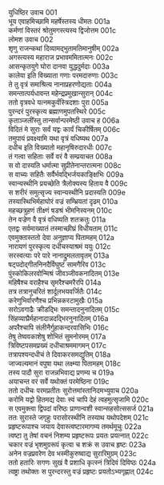 युधिष्ठिर उवाच	001  
भूय एवाहमिच्छामि महर्षेस्तस्य धीमतः	001a  
कर्मणां विस्तरं श्रोतुमगस्त्यस्य द्विजोत्तम	001c  
लोमश उवाच	002  
शृणु राजन्कथां दिव्यामद्भुतामतिमानुषीम्	002a  
अगस्त्यस्य महाराज प्रभावममितात्मनः	002c  
आसन्कृतयुगे घोरा दानवा युद्धदुर्मदाः	003a  
कालेया इति विख्याता गणाः परमदारुणाः	003c  
ते तु वृत्रं समाश्रित्य नानाप्रहरणोद्यताः	004a  
समन्तात्पर्यधावन्त महेन्द्रप्रमुखान्सुरान्	004c  
ततो वृत्रवधे यत्नमकुर्वंस्त्रिदशाः पुरा	005a  
पुरन्दरं पुरस्कृत्य ब्रह्माणमुपतस्थिरे	005c  
कृताञ्जलींस्तु तान्सर्वान्परमेष्ठी उवाच ह	006a  
विदितं मे सुराः सर्वं यद्वः कार्यं चिकीर्षितम्	006c  
तमुपायं प्रवक्ष्यामि यथा वृत्रं वधिष्यथ	007a  
दधीच इति विख्यातो महानृषिरुदारधीः	007c  
तं गत्वा सहिताः सर्वे वरं वै सम्प्रयाचत	008a  
स वो दास्यति धर्मात्मा सुप्रीतेनान्तरात्मना	008c  
स वाच्यः सहितैः सर्वैर्भवद्भिर्जयकाङ्क्षिभिः	009a  
स्वान्यस्थीनि प्रयच्छेति त्रैलोक्यस्य हिताय वै	009c  
स शरीरं समुत्सृज्य स्वान्यस्थीनि प्रदास्यति	009e  
तस्यास्थिभिर्महाघोरं वज्रं सम्भ्रियतां दृढम्	010a  
महच्छत्रुहणं तीक्ष्णं षडश्रं भीमनिस्वनम्	010c  
तेन वज्रेण वै वृत्रं वधिष्यति शतक्रतुः	011a  
एतद्वः सर्वमाख्यातं तस्माच्छीघ्रं विधीयताम्	011c  
एवमुक्तास्ततो देवा अनुज्ञाप्य पितामहम्	012a  
नारायणं पुरस्कृत्य दधीचस्याश्रमं ययुः	012c  
सरस्वत्याः परे पारे नानाद्रुमलतावृतम्	013a  
षट्पदोद्गीतनिनदैर्विघुष्टं सामगैरिव	013c  
पुंस्कोकिलरवोन्मिश्रं जीवञ्जीवकनादितम्	013e  
महिषैश्च वराहैश्च सृमरैश्चमरैरपि	014a  
तत्र तत्रानुचरितं शार्दूलभयवर्जितैः	014c  
करेणुभिर्वारणैश्च प्रभिन्नकरटामुखैः	015a  
सरोऽवगाढैः क्रीडद्भिः समन्तादनुनादितम्	015c  
सिंहव्याघ्रैर्महानादान्नदद्भिरनुनादितम्	016a  
अपरैश्चापि संलीनैर्गुहाकन्दरवासिभिः	016c  
तेषु तेष्ववकाशेषु शोभितं सुमनोरमम्	017a  
त्रिविष्टपसमप्रख्यं दधीचाश्रममागमन्	017c  
तत्रापश्यन्दधीचं ते दिवाकरसमद्युतिम्	018a  
जाज्वल्यमानं वपुषा यथा लक्ष्म्या पितामहम्	018c  
तस्य पादौ सुरा राजन्नभिवाद्य प्रणम्य च	019a  
अयाचन्त वरं सर्वे यथोक्तं परमेष्ठिना	019c  
ततो दधीचः परमप्रतीतः सुरोत्तमांस्तानिदमभ्युवाच	020a  
करोमि यद्वो हितमद्य देवाः स्वं चापि देहं त्वहमुत्सृजामि	020c  
स एवमुक्त्वा द्विपदां वरिष्ठः प्राणान्वशी स्वान्सहसोत्ससर्ज	021a  
ततः सुरास्ते जगृहुः परासोरस्थीनि तस्याथ यथोपदेशम्	021c  
प्रहृष्टरूपाश्च जयाय देवास्त्वष्टारमागम्य तमर्थमूचुः	022a  
त्वष्टा तु तेषां वचनं निशम्य प्रहृष्टरूपः प्रयतः प्रयत्नात्	022c  
चकार वज्रं भृशमुग्ररूपं कृत्वा च शक्रं स उवाच हृष्टः	023a  
अनेन वज्रप्रवरेण देव भस्मीकुरुष्वाद्य सुरारिमुग्रम्	023c  
ततो हतारिः सगणः सुखं वै प्रशाधि कृत्स्नं त्रिदिवं दिविष्ठः	024a  
त्वष्ट्रा तथोक्तः स पुरन्दरस्तु वज्रं प्रहृष्टः प्रयतोऽभ्यगृह्णात्	024c  
